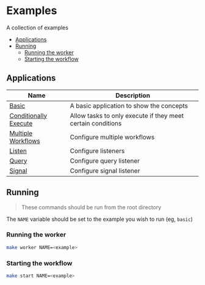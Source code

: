 # Examples

A collection of examples

<!-- toc -->

* [Applications](#applications)
* [Running](#running)
  * [Running the worker](#running-the-worker)
  * [Starting the workflow](#starting-the-workflow)

<!-- Regenerate with "pre-commit run -a markdown-toc" -->

<!-- tocstop -->

## Applications

| Name | Description |
| --- | --- |
| [Basic](./basic/) | A basic application to show the concepts |
| [Conditionally Execute](./conditionally-execute/) | Allow tasks to only execute if they meet certain conditions |
| [Multiple Workflows](./multiple-workflows/) | Configure multiple workflows |
| [Listen](./listen/) | Configure listeners |
| [Query](./query/) | Configure query listener |
| [Signal](./signal/) | Configure signal listener |

## Running

> These commands should be run from the root directory

The `NAME` variable should be set to the example you wish to run (eg, `basic`)

### Running the worker

```sh
make worker NAME=<example>
```

### Starting the workflow

```sh
make start NAME=<example>
```
